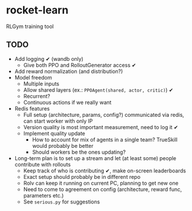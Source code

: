 # rocket-learn
RLGym training tool

## TODO
- Add logging ✔ (wandb only)
  - Give both PPO and RolloutGenerator access ✔
- Add reward normalization (and distribution?)
- Model freedom
  - Multiple inputs
  - Allow shared layers (ex.: `PPOAgent(shared, actor, critic)`) ✔
  - Recurrent?
  - Continuous actions if we really want
- Redis features 
  - Full setup (architecture, params, config?) communicated via redis, can start worker with only IP
  - Version quality is most important measurement, need to log it ✔
  - Implement quality update
    - How to account for mix of agents in a single team? TrueSkill would probably be better
    - Should workers be the ones updating?
- Long-term plan is to set up a stream and let (at least some) people contribute with rollouts
  - Keep track of who is contributing ✔, make on-screen leaderboards
  - Exact setup should probably be in different repo
  - Rolv can keep it running on current PC, planning to get new one
  - Need to come to agreement on config (architecture, reward func, parameters etc.)
  - See `serious.py` for suggestions
